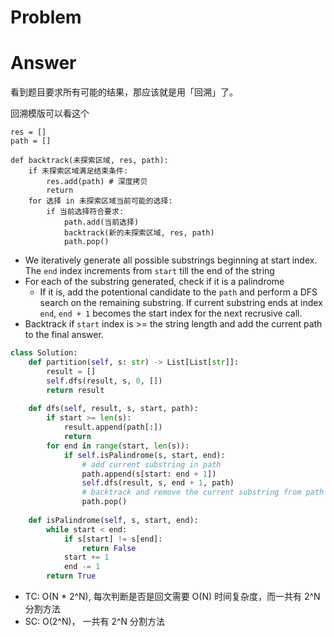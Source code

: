 # Problem
# Answer
看到题目要求所有可能的结果，那应该就是用「回溯」了。

回溯模版可以看这个
```
res = []
path = []

def backtrack(未探索区域, res, path):
    if 未探索区域满足结束条件:
        res.add(path) # 深度拷贝
        return
    for 选择 in 未探索区域当前可能的选择:
        if 当前选择符合要求:
            path.add(当前选择)
            backtrack(新的未探索区域, res, path)
            path.pop()
```
- We iteratively generate all possible substrings beginning at start index. The `end` index increments from `start` till the end of the string
- For each of the substring generated, check if it is a palindrome
    - If it is, add the potentional candidate to the `path` and perform a DFS search on the remaining substring. If current substring ends at index `end`, `end + 1` becomes the start index for the next recrusive call.
- Backtrack if `start` index is >= the string length and add the current path to the final answer.

```python
class Solution:
    def partition(self, s: str) -> List[List[str]]:
        result = []
        self.dfs(result, s, 0, [])
        return result
    
    def dfs(self, result, s, start, path):
        if start >= len(s):
            result.append(path[:])
            return
        for end in range(start, len(s)):
            if self.isPalindrome(s, start, end):
                # add current substring in path
                path.append(s[start: end + 1])
                self.dfs(result, s, end + 1, path)
                # backtrack and remove the current substring from path
                path.pop()
        
    def isPalindrome(self, s, start, end):
        while start < end:
            if s[start] != s[end]:
                return False
            start += 1
            end -= 1
        return True
```
- TC: O(N * 2^N), 每次判断是否是回文需要 O(N) 时间复杂度，而一共有 2^N 分割方法
- SC: O(2^N)， 一共有  2^N 分割方法